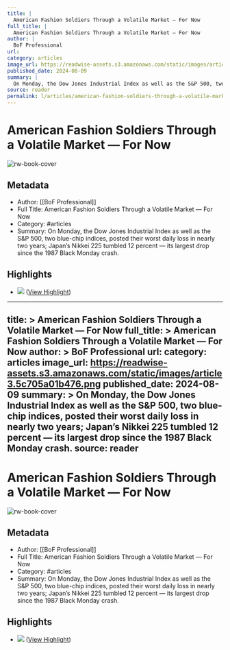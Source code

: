 ```yaml
---
title: |
  American Fashion Soldiers Through a Volatile Market — For Now
full_title: |
  American Fashion Soldiers Through a Volatile Market — For Now
author: |
  BoF Professional
url: 
category: articles
image_url: https://readwise-assets.s3.amazonaws.com/static/images/article3.5c705a01b476.png
published_date: 2024-08-09
summary: |
  On Monday, the Dow Jones Industrial Index as well as the S&P 500, two blue-chip indices, posted their worst daily loss in nearly two years; Japan’s Nikkei 225 tumbled 12 percent — its largest drop since the 1987 Black Monday crash.
source: reader
permalink: l/articles/american-fashion-soldiers-through-a-volatile-market-for-now
---
```

# American Fashion Soldiers Through a Volatile Market — For Now

![rw-book-cover](https://readwise-assets.s3.amazonaws.com/static/images/article3.5c705a01b476.png)

## Metadata
- Author: [[BoF Professional]]
- Full Title: American Fashion Soldiers Through a Volatile Market — For Now
- Category: #articles
- Summary: On Monday, the Dow Jones Industrial Index as well as the S&P 500, two blue-chip indices, posted their worst daily loss in nearly two years; Japan’s Nikkei 225 tumbled 12 percent — its largest drop since the 1987 Black Monday crash.

## Highlights
- ![](https://img.businessoffashion.com/resizer/v2/NH2DB3LNKZEMZEGXL62HZSQ2UU.jpg?auth=1d51a64acb9147f13bbf8442dc320e2721aad41d983b8d4f181a6178bb0d3f6f&width=1200) ([View Highlight](https://read.readwise.io/read/01j50tvd8mcw1qw789yf637csh))


---
title: >
  American Fashion Soldiers Through a Volatile Market — For Now
full_title: >
  American Fashion Soldiers Through a Volatile Market — For Now
author: >
  BoF Professional
url: 
category: articles
image_url: https://readwise-assets.s3.amazonaws.com/static/images/article3.5c705a01b476.png
published_date: 2024-08-09
summary: >
  On Monday, the Dow Jones Industrial Index as well as the S&P 500, two blue-chip indices, posted their worst daily loss in nearly two years; Japan’s Nikkei 225 tumbled 12 percent — its largest drop since the 1987 Black Monday crash.
source: reader
---
# American Fashion Soldiers Through a Volatile Market — For Now

![rw-book-cover](https://readwise-assets.s3.amazonaws.com/static/images/article3.5c705a01b476.png)

## Metadata
- Author: [[BoF Professional]]
- Full Title: American Fashion Soldiers Through a Volatile Market — For Now
- Category: #articles
- Summary: On Monday, the Dow Jones Industrial Index as well as the S&P 500, two blue-chip indices, posted their worst daily loss in nearly two years; Japan’s Nikkei 225 tumbled 12 percent — its largest drop since the 1987 Black Monday crash.

## Highlights
- ![](https://img.businessoffashion.com/resizer/v2/NH2DB3LNKZEMZEGXL62HZSQ2UU.jpg?auth=1d51a64acb9147f13bbf8442dc320e2721aad41d983b8d4f181a6178bb0d3f6f&width=1200) ([View Highlight](https://read.readwise.io/read/01j50tvd8mcw1qw789yf637csh))


